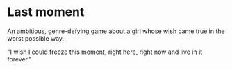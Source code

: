 # Last moment

An ambitious, genre-defying game about a girl whose wish came true in the worst possible way.

"I wish I could freeze this moment, right here, right now and live in it forever."
